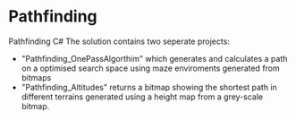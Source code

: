 # Pathfinding
Pathfinding C#
The solution contains two seperate projects:
- "Pathfinding_OnePassAlgorthim" which generates and calculates a path on a optimised search space using maze enviroments generated 
    from bitmaps
- "Pathfinding_Altitudes" returns a bitmap showing the shortest path in different terrains generated using a height map from a 
    grey-scale bitmap.
